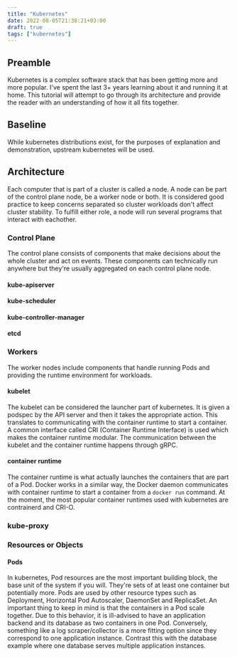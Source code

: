 ```yaml
---
title: "Kubernetes"
date: 2022-08-05T21:38:21+03:00
draft: true
tags: ["kubernetes"]
---
```


## Preamble
Kubernetes is a complex software stack that has been getting more and more popular.
I've spent the last 3+ years learning about it and running it at home.
This tutorial will attempt to go through its architecture and provide the reader with an understanding of how it all fits together.

## Baseline
While kubernetes distributions exist, for the purposes of explanation and demonstration, upstream kubernetes will be used.

## Architecture
Each computer that is part of a cluster is called a node.
A node can be part of the control plane node, be a worker node or both.
It is considered good practice to keep concerns separated so cluster workloads don't affect cluster stability.
To fulfill either role, a node will run several programs that interact with eachother.

### Control Plane
The control plane consists of components that make decisions about the whole cluster and act on events.
These components can technically run anywhere but they're usually aggregated on each control plane node.

#### kube-apiserver
#### kube-scheduler
#### kube-controller-manager
#### etcd

### Workers
The worker nodes include components that handle running Pods and providing the runtime environment for workloads.

#### kubelet
The kubelet can be considered the launcher part of kubernetes.
It is given a podspec by the API server and then it takes the appropriate action.
This translates to communicating with the container runtime to start a container.
A common interface called CRI (Container Runtime Interface) is used which makes the container runtime modular.
The communication between the kubelet and the container runtime happens through gRPC.

#### container runtime
The container runtime is what actually launches the containers that are part of a Pod.
Docker works in a similar way, the Docker daemon communicates with container runtime to start a container from a `docker run` command.
At the moment, the most popular container runtimes used with kubernetes are contrainerd and CRI-O.

### kube-proxy

### Resources or Objects

#### Pods
In kubernetes, Pod resources are the most important building block, the base unit of the system if you will.
They're sets of at least one container but potentially more.
Pods are used by other resource types such as Deployment, Horizontal Pod Autoscaler, DaemonSet and ReplicaSet.
An important thing to keep in mind is that the containers in a Pod scale together.
Due to this behavior, it is ill-advised to have an application backend and its database as two containers in one Pod.
Conversely, something like a log scraper/collector is a more fitting option since they correspond to one application instance.
Contrast this with the database example where one database serves multiple application instances.

